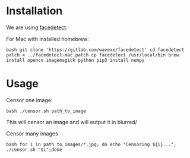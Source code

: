 Installation
============

We are using [facedetect](https://gitlab.com/wavexx/facedetect).

For Mac with installed homebrew:

``bash
git clone 'https://gitlab.com/wavexx/facedetect'
cd facedetect
patch < ../facedetect-mac.patch
cp facedetect /usr/local/bin
brew install opencv imagemagick python
pip3 install numpy
``

Usage
=====

Censor one image:

``bash
./censor.sh path_to_image
``

This will censor an image and will output it in blurred/

Censor many images

``bash
for i in path_to_images/*.jpg; do echo "Censoring ${i}..."; ./censor.sh "$i";done
``
